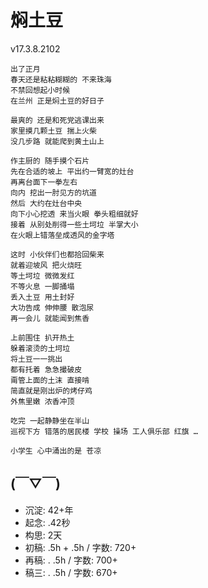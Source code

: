 # 焖土豆
v17.3.8.2102

```
出了正月
春天还是粘粘糊糊的 不来珠海
不禁回想起小时候
在兰州 正是焖土豆的好日子

最爽的 还是和死党逃课出来
家里摸几颗土豆 揣上火柴
没几步路 就能爬到黄土山上

作主厨的 随手摸个石片
先在合适的坡上 平出约一臂宽的灶台
再离台面下一拳左右 
向内 挖出一肘见方的坑道
然后 大约在灶台中央
向下小心挖透 来当火眼 拳头粗细就好
接着 从别处削得一些土坷垃 半掌大小
在火眼上错落垒成透风的金字塔

这时 小伙伴们也都拾回柴来
就着迎坡风 把火烧旺
等土坷垃 微微发红 
不等火息 一脚捅塌 
丢入土豆 用土封好
大功告成 伸伸腰 散泡尿
再一会儿 就能闻到焦香

上前围住 扒开热土
躲着滚烫的土坷垃
将土豆一一挑出
都有托着 急急撮破皮 
甭管上面的土沫 直接啃
简直就是刚出炉的烤仔鸡
外焦里嫩 浓香冲顶

吃完 一起静静坐在半山
巡视下方 错落的居民楼 学校 操场 工人俱乐部 红旗 …

小学生 心中涌出的是 苍凉

```

## (￣▽￣)

- 沉淀: 42+年
- 起念: .42秒
- 构思: 2天
- 初稿: .5h + .5h / 字数: 720+
- 再稿: . .5h / 字数: 700+
- 稿三: . .5h / 字数: 670+
